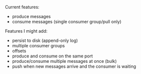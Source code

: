 Current features:

- produce messages
- consume messages (single consumer group/pull only)

Features I might add:

- persist to disk (append-only log)
- multiple consumer groups
- offsets
- produce and consume on the same port
- produce/consume multiple messages at once (bulk)
- push when new messages arrive and the consumer is waiting
